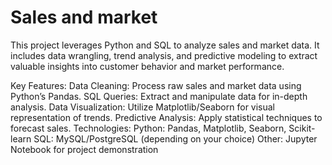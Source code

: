 # Sales and market

This project leverages Python and SQL to analyze sales and market data. It includes data wrangling, trend analysis, and predictive modeling to extract valuable insights into customer behavior and market performance.

Key Features:
Data Cleaning: Process raw sales and market data using Python’s Pandas.
SQL Queries: Extract and manipulate data for in-depth analysis.
Data Visualization: Utilize Matplotlib/Seaborn for visual representation of trends.
Predictive Analysis: Apply statistical techniques to forecast sales.
Technologies:
Python: Pandas, Matplotlib, Seaborn, Scikit-learn
SQL: MySQL/PostgreSQL (depending on your choice)
Other: Jupyter Notebook for project demonstration
